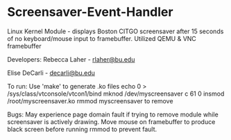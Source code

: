 # Screensaver-Event-Handler
Linux Kernel Module - displays Boston CITGO screensaver after 15 seconds of no keyboard/mouse input to framebuffer.
Utilized QEMU & VNC framebuffer

Developers:
Rebecca Laher - rlaher@bu.edu

Elise DeCarli - decarli@bu.edu

To run:
Use 'make' to generate .ko files
echo 0 > /sys/class/vtconsole/vtcon1/bind
mknod /dev/myscreensaver c 61 0 
insmod /root/myscreensaver.ko
rmmod myscreensaver to remove

Bugs:
May experience page domain fault if trying to remove module while screensaver is actively drawing. Move mouse on framebuffer to produce black screen before running rmmod to prevent fault.
